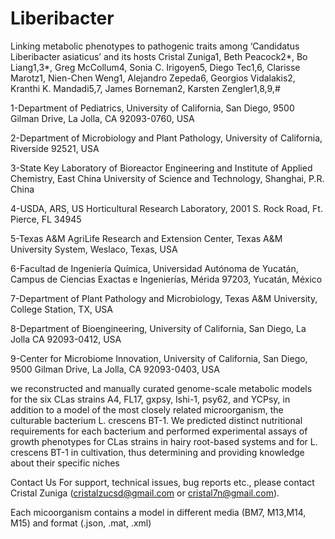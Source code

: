 # Liberibacter

Linking metabolic phenotypes to pathogenic traits among ‘Candidatus Liberibacter asiaticus’ and its hosts Cristal Zuniga1, Beth Peacock2*, Bo Liang1,3*, Greg McCollum4, Sonia C. Irigoyen5, Diego Tec1,6, Clarisse Marotz1, Nien-Chen Weng1, Alejandro Zepeda6, Georgios Vidalakis2, Kranthi K. Mandadi5,7, James Borneman2, Karsten Zengler1,8,9,# 


1-Department of Pediatrics, University of California, San Diego, 9500 Gilman Drive, La Jolla, CA 92093-0760, USA

2-Department of Microbiology and Plant Pathology, University of California, Riverside 92521, USA

3-State Key Laboratory of Bioreactor Engineering and Institute of Applied Chemistry, East China University of Science and Technology, 
Shanghai, P.R. China

4-USDA, ARS, US Horticultural Research Laboratory, 2001 S. Rock Road, Ft. Pierce, FL 34945

5-Texas A&M AgriLife Research and Extension Center, Texas A&M University System, Weslaco, Texas, USA

6-Facultad de Ingeniería Química, Universidad Autónoma de Yucatán, Campus de Ciencias Exactas e Ingenierías, Mérida 97203, Yucatán, México

7-Department of Plant Pathology and Microbiology, Texas A&M University, College Station, TX, USA

8-Department of Bioengineering, University of California, San Diego, La Jolla CA 92093-0412, USA

9-Center for Microbiome Innovation, University of California, San Diego, 9500 Gilman Drive, La Jolla, CA 92093-0403, USA



we reconstructed and manually curated genome-scale metabolic models for the six CLas strains A4, FL17, gxpsy, Ishi-1, psy62, and YCPsy, in addition to a model of the most closely related microorganism, the culturable bacterium L. crescens BT-1. We predicted distinct nutritional requirements for each bacterium and performed experimental assays of growth phenotypes for CLas strains in hairy root-based systems and for L. crescens BT-1 in cultivation, thus determining and providing knowledge about their specific niches


Contact Us For support, technical issues, bug reports etc., please contact Cristal Zuniga (cristalzucsd@gmail.com or cristal7n@gmail.com).

Each micoorganism contains a model in different media (BM7, M13,M14, M15) and format (.json, .mat, .xml)
